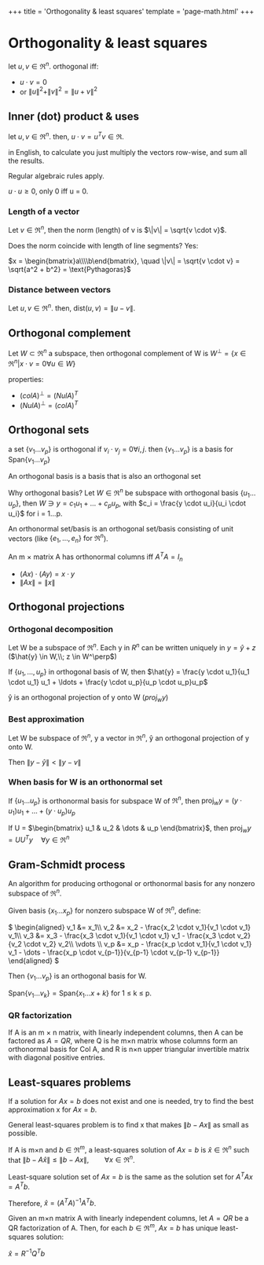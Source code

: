 +++
title = 'Orthogonality & least squares'
template = 'page-math.html'
+++

# Orthogonality & least squares
let $u,v \in \Re^n$. orthogonal iff:
* $u \cdot v = 0$
* or $\|u\|^2 + \|v\|^2 = \|u+v\|^2$

## Inner (dot) product & uses
let $u,v \in \Re^n$. then, $u \cdot v = u^T v \in \Re$.

in English, to calculate you just multiply the vectors row-wise, and sum all the results.

Regular algebraic rules apply.

$u \cdot u \geq 0$, only 0 iff u = 0.

### Length of a vector
Let $v \in \Re^n$, then the norm (length) of v is $\|v\| = \sqrt{v \cdot v}$.

Does the norm coincide with length of line segments? Yes:

$x = \begin{bmatrix}a\\\\b\end{bmatrix}, \quad \|v\| = \sqrt{v \cdot v} = \sqrt{a^2 + b^2} = \text{Pythagoras}$

### Distance between vectors
Let $u,v \in \Re^n$. then, $\text{dist}(u,v) = \|u-v\|$.

## Orthogonal complement
Let $W \subset \Re^n$ a subspace, then orthogonal complement of W is $W^\perp = \{x \in \Re^n | x \cdot v = 0 \forall u \in W \}$

properties:
* $(colA)^\perp = (NulA)^T$
* $(NulA)^\perp = (colA)^T$

## Orthogonal sets
a set $\{v_1 \dots v_p\}$ is orthogonal if $v_i \cdot v_j = 0 \forall i,j$. then $\{v_1 \dots v_p\}$ is a basis for $\text{Span}\{v_1 \dots v_p\}$

An orthogonal basis is a basis that is also an orthogonal set

Why orthogonal basis? Let $W \in \Re^n$ be subspace with orthogonal basis $\{u_1 \dots u_p\}$, then $W \ni y = c_1 u_1 + \ldots + c_p u_p$, with $c_i = \frac{y \cdot u_i}{u_i \cdot u_i}$ for i = 1...p.

An orthonormal set/basis is an orthogonal set/basis consisting of unit vectors (like $\{e_1, \ldots, e_n\}\text{ for }\Re^n$).

An m × matrix A has orthonormal columns iff $A^T A = I_n$
* $(Ax) \cdot (Ay) = x \cdot y$
* $\| Ax \| = \| x \|$

## Orthogonal projections
### Orthogonal decomposition
Let W be a subspace of $\Re^n$. Each y in $R^n$ can be written uniquely in $y = \hat{y}+z$ ($\hat{y} \in W,\\; z \in W^\perp$)

If $\{u_1, \ldots, u_p\}$ in orthogonal basis of W, then $\hat{y} = \frac{y \cdot u_1}{u_1 \cdot u_1} u_1 + \ldots + \frac{y \cdot u_p}{u_p \cdot u_p}u_p$

ŷ is an orthogonal projection of y onto W ($proj_w y$)

### Best approximation
Let W be subspace of $\Re^n$, y a vector in $\Re^n$, ŷ an orthogonal projection of y onto W.

Then $\|y-\hat{y}\| < \|y-v\|$

### When basis for W is an orthonormal set
If $\{u_1 \ldots u_p\}$ is orthonormal basis for subspace W of $\Re^n$, then $\text{proj}_w y = (y \cdot u_1)u_1 + \dots + (y \cdot u_p) u_p$

If U = $\begin{bmatrix} u_1 & u_2 & \dots & u_p \end{bmatrix}$, then $\text{proj}_w y = UU^T y \quad \forall y \in \Re^n$

## Gram-Schmidt process
An algorithm for producing orthogonal or orthonormal basis for any nonzero subspace of $\Re^n$.

Given basis $\{ x_1 \dots x_p \}$ for nonzero subspace W of $\Re^n$, define:

$
\begin{aligned}
v_1 &= x_1\\\\
v_2 &= x_2 - \frac{x_2 \cdot v_1}{v_1 \cdot v_1} v_1\\\\
v_3 &= x_3 - \frac{x_3 \cdot v_1}{v_1 \cdot v_1} v_1 - \frac{x_3 \cdot v_2}{v_2 \cdot v_2} v_2\\\\
\vdots \\\\
v_p &= x_p - \frac{x_p \cdot v_1}{v_1 \cdot v_1} v_1 - \dots - \frac{x_p \cdot v_{p-1}}{v_{p-1} \cdot v_{p-1} v_{p-1}}
\end{aligned}
$

Then $\{v_1 \dots v_p\}$ is an orthogonal basis for W.

$\text{Span}\{v_1 \dots v_k\} = \text{Span}\{x_1 \dots x+k\}$ for 1 ≤ k ≤ p.

### QR factorization
If A is an m × n matrix, with linearly independent columns, then A can be factored as $A = QR$, where Q is he m×n matrix whose columns form an orthonormal basis for Col A, and R is n×n upper triangular invertible matrix with diagonal positive entries.

## Least-squares problems
If a solution for $Ax = b$ does not exist and one is needed, try to find the best approximation x for $Ax = b$.

General least-squares problem is to find x that makes $\| b - Ax\|$ as small as possible.

If A is m×n and $b \in \Re^m$, a least-squares solution of $Ax = b$ is $\hat{x} \in \Re^n$ such that $\| b - A\hat{x} \| \leq \| b - Ax \|, \qquad \forall x \in \Re^n$.

Least-square solution set of $Ax = b$ is the same as the solution set for $A^T Ax = A^T b$.

Therefore, $\hat{x} = (A^T A)^{-1} A^T b$.

Given an m×n matrix A with linearly independent columns, let $A = QR$ be a QR factorization of A. Then, for each $b \in \Re^m$, $Ax = b$ has unique least-squares solution:

$\hat{x} = R^{-1} Q^T b$


